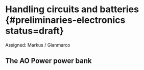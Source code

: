 # Handling circuits and batteries {#preliminaries-electronics status=draft}

Assigned: Markus / Gianmarco

## The AO Power power bank

